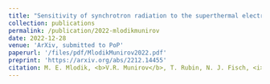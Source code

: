 ```yaml
---
title: "Sensitivity of synchrotron radiation to the superthermal electron population in mildly relativistic plasma"
collection: publications
permalink: /publication/2022-mlodikmunirov
date: 2022-12-28
venue: 'ArXiv, submitted to PoP'
paperurl: '/files/pdf/MlodikMunirov2022.pdf'
preprint: 'https://arxiv.org/abs/2212.14455'
citation: M. E. Mlodik, <b>V.R. Munirov</b>, T. Rubin, N. J. Fisch, <i>Sensitivity of synchrotron radiation to the superthermal electron population in mildly relativistic plasma</i>, arXiv:2212.14455, submitted to PoP (2022)
---
```

